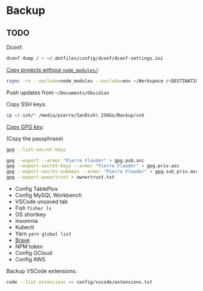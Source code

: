 # Backup

## TODO

Dconf:

```sh
dconf dump / > ~/.dotfiles/config/dconf/dconf-settings.ini
```

[Copy projects without `node_modules/`](https://unix.stackexchange.com/a/345001):

```sh
rsync -rv --exclude=node_modules --exclude=env ~/Workspace /<DESTINATION>
```

Push updates from `~/Documents/Obsidian`

Copy SSH keys:

```sh
cp ~/.ssh/* /media/pierre/SanDisk\ 256Go/Backup/ssh
```

[Copy GPG key](https://serverfault.com/a/1040984):

(Copy the passphrase)

```sh
gpg --list-secret-keys
```

```sh
gpg --export --armor "Pierre Flauder" > gpg.pub.asc
gpg --export-secret-keys --armor "Pierre Flauder" > gpg.priv.asc
gpg --export-secret-subkeys --armor "Pierre Flauder" > gpg.sub_priv.asc
gpg --export-ownertrust > ownertrust.txt
```

- Config TablePlus
- Config MySQL Workbench
- VSCode unsaved tab
- Fish `fisher ls`
- OS shortkey
- Insomnia
- Kubectl
- Yarn `yarn global list`
- [Brave](https://support.brave.com/hc/en-us/articles/360019782291-How-do-I-import-or-export-browsing-data-)
- NPM token
- Config GCloud
- Config AWS

Backup VSCode extensions:

```sh
code --list-extensions >> config/vscode/extensions.txt
```
